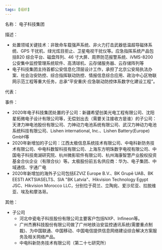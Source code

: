 ```yaml
---
tags: [组织]
---
```


名称：
电子科技集团

描述：
- 处置领域关键技术：非致命车载强声系统、非火力打击武器低温超导磁体系统、GPS 干扰机、绿光炫目拒止、卫星电视干扰仪等。应急指挥系统产品包括B20 综合平台、磁盘阵列、46 寸大屏、周界防范报警系统、iVMS-8200 公安集中监控管理系统软件、高清球机、云存储服务器、云存储阵列等
- 电子科技集团主持首都公安信息化顶层设计工作，承担了北京公安局执法办案、社会治安防控、综合指挥联动防控、情报信息综合应用、政治中心区物联网示范工程等重大任务，总承“平安重庆·应急联动防控体系数字化建设工程”。

代表：

事件：
- 2020年电子科技集团处置的子公司：新疆希望创美光电工程有限公司、沈阳星拓微电子设计有限公司等，无偿划出去（需要关注接收方是谁）的子公司：天津力神电池股份有限公司、力神动力电池系统有限公司、武汉力神动力电池系统科技有限公司、Lishen international, Inc.、Lishen Battery(Europe) GmbH等
- 2020年新增加的子公司：江西太极信息系统技术有限公司、中电科新防务技术有限公司、中电科数智科技有限公司、上海东方明珠数字电视有限公司、中国电子科技南湖研究院、杭州微影软件有限公司、杭州海康智慧产业股权投资基金合伙企业（有限合伙）等。太极股份前五名供应商：华为、电子集团、中域通信、宇通广电
- 2020年新增加的海外子公司包括EZVIZ Europe B.V.、BK Grupē UAB、BK EESTI AKTSIASELTS、SIA "BK Latvia"、Hikvision Technology Egypt JSC、Hikvision Morocco LLC，分别位于荷兰、立陶宛、爱沙尼亚、拉脱维亚、埃及和摩洛哥。

其他：
- 子公司
	- 河北中瓷电子科技股份有限公司主要客户包括NXP、Infineon等。
	- 广州杰赛科技股份有限公司做了广州地铁治安监控通讯系统(需要重点制裁)、为中国联通、中国移动、中国电信提供信息网络建设综合解决方案服务及相关网络产品。
	- 中电科新防务技术有限公司（第二十七研究所）
